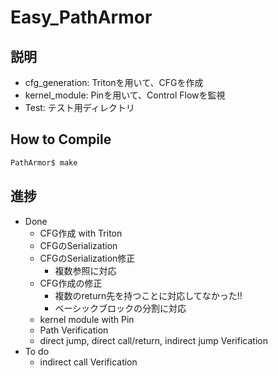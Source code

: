 # Easy_PathArmor

## 説明

* cfg_generation: Tritonを用いて、CFGを作成
* kernel_module: Pinを用いて、Control Flowを監視
* Test: テスト用ディレクトリ

## How to Compile
```bash
PathArmor$ make
```
## 進捗

* Done
  * CFG作成 with Triton
  * CFGのSerialization
  * CFGのSerialization修正
    * 複数参照に対応
  * CFG作成の修正
    * 複数のreturn先を持つことに対応してなかった!!
    * ベーシックブロックの分割に対応
  * kernel module with Pin
  * Path Verification
  * direct jump, direct call/return, indirect jump Verification
* To do
  * indirect call Verification
